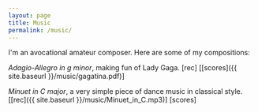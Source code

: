 ```yaml
---
layout: page
title: Music
permalink: /music/
---
```


I'm an avocational amateur composer. Here are some of my compositions:

*Adagio-Allegro in g minor*, making fun of Lady Gaga.
\[rec\]
\[[scores]({{ site.baseurl }}/music/gagatina.pdf)\]

*Minuet in C major*, a very simple piece of dance music in classical style. 
\[[rec]({{ site.baseurl }}/music/Minuet_in_C.mp3)\]
\[scores\]
